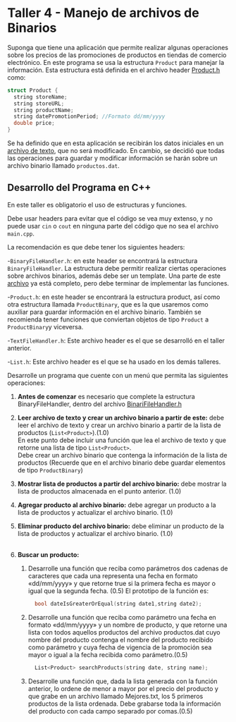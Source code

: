 # Taller 4 - Manejo de archivos de Binarios

Suponga que tiene una aplicación que permite realizar algunas operaciones sobre los precios de las promociones de productos en tiendas de comercio electrónico. En este programa se usa la estructura `Product` para manejar la información. Esta estructura está definida en el archivo header [Product.h](libs/Product.h) como: 

```cpp
struct Product {
  string storeName;
  string storeURL;
  string productName;
  string datePromotionPeriod; //Formato dd/mm/yyyy
  double price;
}

```

Se ha definido que en esta aplicación se recibirán los datos iniciales en un [archivo de texto](productos.txt), que no será modificado. En cambio, se decidió que todas las operaciones para guardar y modificar información se harán sobre un archivo binario llamado `productos.dat`.

## Desarrollo del Programa en C++

En este taller es obligatorio el uso de estructuras y funciones. 

Debe usar headers para evitar que el código se vea muy extenso, y no puede usar `cin` o `cout` en ninguna parte del código que no sea el archivo `main.cpp`.

La recomendación es que debe tener los siguientes headers:

-`BinaryFileHandler.h`: en este header se encontrará la estructura `BinaryFileHandler`. La estructura debe permitir realizar ciertas operaciones sobre archivos binarios, además debe ser un template. Una parte de este [archivo](libs/BinaryFileHandler.h) ya está completo, pero debe terminar de implementar las funciones.

-`Product.h`: en este header se encontrará la estructura product, así como otra estructura llamada `ProductBinary`, que es la que usaremos como auxiliar para guardar información en el archivo binario. También se recomienda tener funciones que conviertan objetos de tipo `Product` a `ProductBinary`y viceversa. 

-`TextFileHandler.h`: Este archivo header es el que se desarrolló en el taller anterior. 

-`List.h`: Este archivo header es el que se ha usado en los demás talleres.

Desarrolle un programa que cuente con un menú que permita las siguientes operaciones:
1. **Antes de comenzar** es necesario que complete la estructura BinaryFileHandler, dentro del archivo [BinariFileHandler.h]()
   
2. **Leer archivo de texto y crear un archivo binario a partir de este:** debe leer el archivo de texto y crear un archivo binario a partir de la lista de productos (`List<Product>`).(1.0)<br />
    En este punto debe incluir una función que lea el archivo de texto y que retorne una lista de tipo `List<Product>`.<br />
    Debe crear un archivo binario que contenga la información de la lista de productos (Recuerde que en el archivo binario debe guardar elementos de tipo `ProductBinary`)
    <br />

3. **Mostrar lista de productos a partir del archivo binario:** debe mostrar la lista de productos almacenada en el punto anterior. (1.0)<br />
4. **Agregar producto al archivo binario:** debe agregar un producto a la lista de productos y actualizar el archivo binario. (1.0)<br />

5. **Eliminar producto del archivo binario:** debe eliminar un producto de la lista de productos y actualizar el archivo binario. (1.0)<br /><br />
    
6. **Buscar un producto:** 
   1. Desarrolle una función que reciba como parámetros dos cadenas de caracteres que cada una representa una fecha en formato «dd/mm/yyyy» y que retorne true si la primera fecha es mayor o igual que la segunda fecha. (0.5) 
   El prototipo de la función es:
      ```cpp
        bool dateIsGreaterOrEqual(string date1,string date2);
      ```
   2. Desarrolle una función que reciba como parámetro una fecha en formato «dd/mm/yyyy» y un nombre de producto, y que retorne una lista con todos aquellos productos del archivo productos.dat cuyo nombre del producto contenga el nombre del producto recibido como parámetro y cuya fecha de vigencia de la promoción sea mayor o igual a la fecha recibida como parámetro.(0.5)
      ```cpp
        List<Product> searchProducts(string date, string name);
      ``` 
   3. Desarrolle una función que, dada la lista generada con la función anterior, lo ordene de menor a mayor por el precio del producto y que grabe en un archivo llamado Mejores.txt, los 5 primeros productos de la lista ordenada. Debe grabarse toda la información del producto con cada campo separado por comas.(0.5)
